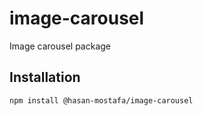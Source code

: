 # image-carousel

Image carousel package

## Installation

```
npm install @hasan-mostafa/image-carousel
```
